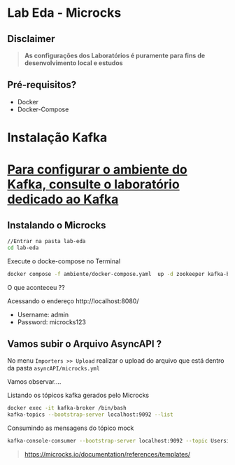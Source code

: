 # Lab Eda - Microcks


## Disclaimer
> **As configurações dos Laboratórios é puramente para fins de desenvolvimento local e estudos**


## Pré-requisitos?
* Docker
* Docker-Compose


# Instalação Kafka 


# [Para configurar o ambiente do Kafka, consulte o laboratório dedicado ao Kafka](../../lab-kafka/README.md)

## Instalando o Microcks


```bash
//Entrar na pasta lab-eda
cd lab-eda 
```

Execute o docke-compose no Terminal

```bash
docker compose -f ambiente/docker-compose.yaml  up -d zookeeper kafka-broker mongo keycloak postman app async-minion 

```

O que aconteceu ??

Acessando o endereço http://localhost:8080/

* Username: admin
* Password: microcks123


## Vamos subir o Arquivo AsyncAPI ?

No menu `Importers >> Upload` realizar o upload do arquivo que está dentro da pasta `asyncAPI/microcks.yml`

Vamos observar....

Listando os tópicos kafka gerados pelo Microcks

```bash
docker exec -it kafka-broker /bin/bash
kafka-topics --bootstrap-server localhost:9092 --list 
```

Consumindo as mensagens do tópico mock

```bash
kafka-console-consumer --bootstrap-server localhost:9092 --topic UsersignedupAPI2-0.1.1-sku
```

> https://microcks.io/documentation/references/templates/